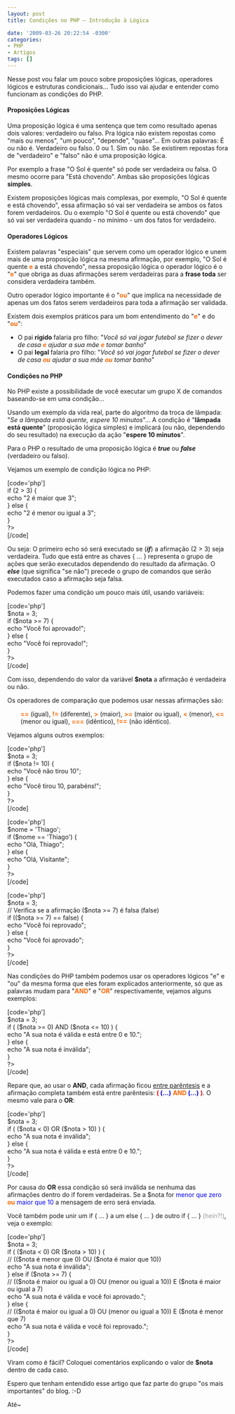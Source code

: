```yaml
---
layout: post
title: Condições no PHP – Introdução à Lógica

date: '2009-03-26 20:22:54 -0300'
categories:
- PHP
- Artigos
tags: []
---
```

<p>Nesse post vou falar um pouco sobre proposições lógicas, operadores lógicos e estruturas condicionais... Tudo isso vai ajudar e entender como funcionam as condições do PHP.</p>
<h4>Proposições Lógicas</h4>
<p>Uma proposição lógica é uma sentença que tem como resultado apenas dois valores: verdadeiro ou falso. Pra lógica não existem repostas como "mais ou menos", "um pouco", "depende", "quase"... Em outras palavras: É ou não é. Verdadeiro ou falso. 0 ou 1. Sim ou não. Se existirem repostas fora de "verdadeiro" e "falso" não é uma proposição lógica.</p>
<p>Por exemplo a frase "O Sol é quente" só pode ser verdadeira ou falsa. O mesmo ocorre para "Está chovendo". Ambas são proposições lógicas <strong>simples</strong>.</p>
<p>Existem proposições lógicas mais complexas, por exemplo, "O Sol é quente e está chovendo", essa afirmação só vai ser verdadeira se ambos os fatos forem verdadeiros. Ou o exemplo "O Sol é quente ou está chovendo" que só vai ser verdadeira quando - no mínimo - um dos fatos for verdadeiro.</p>
<h4>Operadores Lógicos</h4>
<p>Existem palavras "especiais" que servem como um operador lógico e unem mais de uma proposição lógica na mesma afirmação, por exemplo, "O Sol é quente <strong><span style="color: #ff6600;">e</span></strong> a está chovendo", nessa proposição lógica o operador lógico é o "<strong><span style="color: #ff6600;">e</span></strong>" que obriga as duas afirmações serem verdadeiras para a <strong>frase toda</strong> ser considera verdadeira também.</p>
<p>Outro operador lógico importante é o "<strong><span style="color: #ff6600;">ou</span></strong>" que implica na necessidade de apenas um dos fatos serem verdadeiros para toda a afirmação ser validada.</p>
<p>Existem dois exemplos práticos para um bom entendimento do "<strong><span style="color: #ff6600;">e</span></strong>" e do "<strong><span style="color: #ff6600;">ou</span></strong>":</p>
<ul>
<li>O pai <strong>rígido </strong>falaria pro filho: "<em>Você só vai jogar futebol se fizer o dever de casa <span style="color: #ff6600;"><strong>e</strong></span> ajudar a sua mãe </em><em><span style="color: #ff6600;"><strong>e</strong></span></em><em> tomar banho</em>"</li>
<li>O pai <strong>legal </strong>falaria pro filho: "<em>Você só vai jogar futebol se fizer o dever de casa </em><em><span style="color: #ff6600;"><strong>ou</strong></span></em><em> ajudar a sua mãe </em><em><span style="color: #ff6600;"><strong>ou</strong></span></em><em> tomar banho</em>"</li>
</ul>
<h4>Condições no PHP</h4>
<p>No PHP existe a possibilidade de você executar um grupo X de comandos baseando-se em uma condição...</p>
<p>Usando um exemplo da vida real, parte do algoritmo da troca de lâmpada: "<em>Se a lâmpada está quente, espere 10 minutos</em>"... A condição é "<strong>lâmpada está quente</strong>" (proposição lógica simples) e implicará (ou não, dependendo do seu resultado) na execução da ação "<strong>espere 10 minutos</strong>".</p>
<p>Para o PHP o resultado de uma proposição lógica é <em><strong>true </strong></em>ou <strong><em>false </em></strong>(verdadeiro ou falso).</p>
<p>Vejamos um exemplo de condição lógica no PHP:</p>
<p>[code='php']<br />
<?php<br />
if (2 > 3) {<br />
echo "2 é maior que 3";<br />
} else {<br />
echo "2 é menor ou igual a 3";<br />
}<br />
?><br />
[/code]</p>
<p>Ou seja: O primeiro echo só será executado se (<strong><em>if</em></strong>) a afirmação (2 > 3) seja verdadeira. Tudo que está entre as chaves { ... } representa o grupo de ações que serão executados dependendo do resultado da afirmação. O <em><strong>else </strong></em>(que significa "se não") precede o grupo de comandos que serão executados caso a afirmação seja falsa.</p>
<p>Podemos fazer uma condição um pouco mais útil, usando variáveis:</p>
<p>[code='php']<br />
<?php<br />
$nota = 3;<br />
if ($nota >= 7) {<br />
echo "Você foi aprovado!";<br />
} else {<br />
echo "Você foi reprovado!";<br />
}<br />
?><br />
[/code]</p>
<p>Com isso, dependendo do valor da variável <strong>$nota</strong> a afirmação é verdadeira ou não.</p>
<p>Os operadores de comparação que podemos usar nessas afirmações são:</p>
<p style="padding-left: 30px;"><span style="color: #ff6600;"><strong>==</strong></span> (igual), <span style="color: #ff6600;"><strong>!=</strong></span> (diferente), <span style="color: #ff6600;"><strong>></strong></span> (maior), <span style="color: #ff6600;"><strong>>=</strong></span> (maior ou igual), <span style="color: #ff6600;"><strong><</strong></span> (menor), <span style="color: #ff6600;"><strong><=</strong></span> (menor ou igual), <span style="color: #ff6600;"><strong>===</strong></span> (idêntico), <strong><span style="color: #ff6600;">!==</span></strong> (não idêntico).</p>
<p>Vejamos alguns outros exemplos:</p>
<p>[code='php']<br />
<?php<br />
$nota = 3;<br />
if ($nota != 10) {<br />
echo "Você não tirou 10";<br />
} else {<br />
echo "Você tirou 10, parabéns!";<br />
}<br />
?><br />
[/code]</p>
<p>[code='php']<br />
<?php<br />
$nome = 'Thiago';<br />
if ($nome == 'Thiago') {<br />
echo "Olá, Thiago";<br />
} else {<br />
echo "Olá, Visitante";<br />
}<br />
?><br />
[/code]</p>
<p>[code='php']<br />
<?php<br />
$nota = 3;<br />
// Verifica se a afirmação ($nota >= 7) é falsa (false)<br />
if (($nota >= 7) == false) {<br />
echo "Você foi reprovado";<br />
} else {<br />
echo "Você foi aprovado";<br />
}<br />
?><br />
[/code]</p>
<p>Nas condições do PHP também podemos usar os operadores lógicos "e" e "ou" da mesma forma que eles foram explicados anteriormente, só que as palavras mudam para "<span style="color: #ff6600;"><strong>AND</strong></span><span style="color: #ff6600;"><strong></strong></span>" e "<strong><span style="color: #ff6600;">OR</span></strong>" respectivamente, vejamos alguns exemplos:</p>
<p>[code='php']<br />
<?php<br />
$nota = 3;<br />
if ( ($nota >= 0) AND ($nota <= 10) ) {<br />
echo "A sua nota é válida e está entre 0 e 10.";<br />
} else {<br />
echo "A sua nota é inválida";<br />
}<br />
?><br />
[/code]</p>
<p>Repare que, ao usar o <strong>AND</strong>, cada afirmação ficou <span style="text-decoration: underline;">entre parêntesis</span> e a afirmação completa também está entre parêntesis: <strong><span style="color: #ff0000;">( </span><span style="color: #0000ff;">(...)</span></strong> <span style="color: #ff6600;"><strong>AND </strong></span><strong><span style="color: #0000ff;">(...)</span></strong> <strong><span style="color: #ff0000;">)</span></strong>. O mesmo vale para o <strong>OR</strong>:</p>
<p>[code='php']<br />
<?php<br />
$nota = 3;<br />
if ( ($nota < 0) OR ($nota > 10) ) {<br />
echo "A sua nota é inválida";<br />
} else {<br />
echo "A sua nota é válida e está entre 0 e 10.";<br />
}<br />
?><br />
[/code]</p>
<p>Por causa do <strong>OR</strong> essa condição só será inválida se nenhuma das afirmações dentro do if forem verdadeiras. Se a $nota for <span style="color: #0000ff;">menor que zero</span> <span style="color: #ff6600;"><strong>ou</strong></span> <span style="color: #0000ff;">maior que 10</span> a mensagem de erro será enviada.</p>
<p>Você também pode unir um if { ... } a um else { ... } de outro if { ... } <span style="color: #999999;">(hein?!)</span>, veja o exemplo:</p>
<p>[code='php']<br />
<?php<br />
$nota = 3;<br />
if ( ($nota < 0) OR ($nota > 10) ) {<br />
// (($nota é menor que 0) OU ($nota é maior que 10))<br />
echo "A sua nota é inválida";<br />
} else if ($nota >= 7) {<br />
// (($nota é maior ou igual a 0) OU (menor ou igual a 10)) E ($nota é maior ou igual a 7)<br />
echo "A sua nota é válida e você foi aprovado.";<br />
} else {<br />
// (($nota é maior ou igual a 0) OU (menor ou igual a 10)) E ($nota é menor que 7)<br />
echo "A sua nota é válida e você foi reprovado.";<br />
}<br />
?><br />
[/code]</p>
<p>Viram como é fácil? Coloquei comentários explicando o valor de <strong>$nota</strong> dentro de cada caso.</p>
<p>Espero que tenham entendido esse artigo que faz parte do grupo "os mais importantes" do blog.  :-D</p>
<p>Até~</p>
